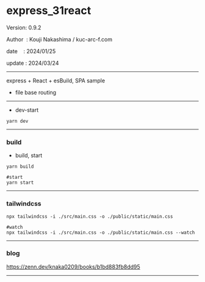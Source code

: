 ﻿# express_31react

 Version: 0.9.2

 Author  : Kouji Nakashima / kuc-arc-f.com

 date    : 2024/01/25

 update : 2024/03/24

***

express + React + esBuild, SPA sample

* file base routing

***
* dev-start
```
yarn dev
```
***

### build

* build, start
```
yarn build

#start
yarn start
```
***
### tailwindcss

```
npx tailwindcss -i ./src/main.css -o ./public/static/main.css

#watch
npx tailwindcss -i ./src/main.css -o ./public/static/main.css --watch
```

***
### blog

https://zenn.dev/knaka0209/books/b1bd883fb8dd95

***

